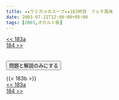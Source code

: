 ```yaml
---
title: ★★ウミガメのスープ★★183杯目　フェチ風味
date: 2003-07-22T12:00:00+09:00
tags: [2003,オカルト板]
---
```

<div class="th_left"><a href="../183a"><< 183a</a></div>
<div class="th_right"><a href="../184">184 >></a></div>
<br><br>
<script src="../../js/cupsoup.js"></script>
<form>
<input type="button" value="問題と解説のみにする" onClick="toggleCupsoup()">
</form>
{{< 183b >}}
<div class="th_left"><a href="../183a"><< 183a</a></div>
<div class="th_right"><a href="../184">184 >></a></div>
